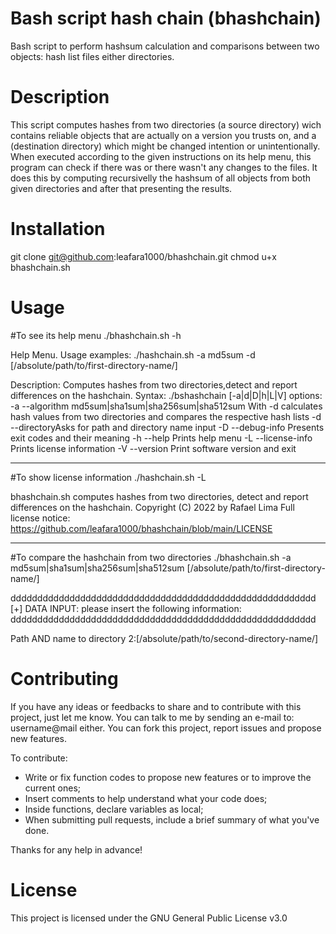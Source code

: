 # Bash script hash chain (bhashchain)
Bash script to perform hashsum calculation and comparisons between two objects: hash list files either directories.

# Description
This script computes hashes from two directories (a source directory) wich contains reliable objects that are actually on a version you trusts on, and a (destination directory) which might be changed intention or unintentionally.
When executed according to the given instructions on its help menu, this program can check if there was or there wasn't any changes to the files. It does this by computing recursivelly the hashsum of all objects from both given directories and after that presenting the results.

# Installation
git clone git@github.com:leafara1000/bhashchain.git
chmod u+x bhashchain.sh

# Usage 

#To see its help menu
./bhashchain.sh -h

Help Menu.
Usage examples:
 ./hashchain.sh -a md5sum -d [/absolute/path/to/first-directory-name/]

Description: Computes hashes from two directories,detect and report differences on the hashchain.
Syntax: ./bshashchain [-a|d|D|h|L|V]
options:
-a --algorithm     md5sum|sha1sum|sha256sum|sha512sum
                   With -d calculates hash values from two directories and compares the respective hash lists
-d --directoryAsks for path and directory name input
-D --debug-info    Presents exit codes and their meaning
-h --help          Prints help menu
-L --license-info  Prints license information
-V --version       Print software version and exit

----
#To show license information
./hashchain.sh -L

bhashchain.sh computes hashes from two directories, detect and report differences on the hashchain.
Copyright (C) 2022 by Rafael Lima
Full license notice: https://github.com/leafara1000/bhashchain/blob/main/LICENSE

----

#To compare the hashchain from two directories
./bhashchain.sh -a md5sum|sha1sum|sha256sum|sha512sum [/absolute/path/to/first-directory-name/]

ddddddddddddddddddddddddddddddddddddddddddddddddddddddddd
[+] DATA INPUT: please insert the following information:
ddddddddddddddddddddddddddddddddddddddddddddddddddddddddd

Path AND name to directory 2:[/absolute/path/to/second-directory-name/]

# Contributing
If you have any ideas or feedbacks to share and to contribute with this project, just let me know.
You can talk to me by sending an e-mail to: username@mail either.
You can fork this project, report issues and propose new features. 

To contribute:

- Write or fix function codes to propose new features or to improve the current ones;
- Insert comments to help understand what your code does;
- Inside functions, declare variables as local;
- When submitting pull requests, include a brief summary of what you've done.

Thanks for any help in advance!

# License
This project is licensed under the GNU General Public License v3.0
